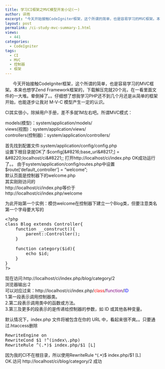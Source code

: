 ```yaml
---
title: 学习CI框架之MVC模型开发小记(一)
author: 谇雨
excerpt: "今天开始接触CodeIgniter框架，这个所谓的简单，也是容易学习的MVC框架。本来也想学Zend Framework框架的，下载解压完就20个兆，在一看里面文件的一大堆。晕倒掉了。。仔细想了想我学习PHP还不到几个月还是从简单的框架开始，也能逐步让我对 M-V-C 模型产生一定的认识。 CI其实很小，除掉用户手册，差不多就1M左右吧。所谓MVC模式： models(模型)：system/application/models/ views(视图)：system/application/views/ controllers(控制器)：system/application/controllers/ 首先找到配置文件:system/application/config/config.php 设置下根目录就OK了:$config['base_url'] = “localhost/ci”; 打开http://localhost/ci/index.php OK成功运行了。。 由于system/application/config/routes.php中设置$route['default_controller'] = ......"
layout: post
permalink: /ci-study-mvc-summary-1.html
views:
  - 441
categories:
  - CodeIgniter
tags:
  - CI
  - MVC
  - 控制器
  - 框架
---
```

<p style="text-indent: 25px;">
  今天开始接触CodeIgniter框架，这个所谓的简单，也是容易学习的MVC框架。本来也想学Zend Framework框架的，下载解压完就20个兆，在一看里面文件的一大堆。晕倒掉了。。仔细想了想我学习PHP还不到几个月还是从简单的框架开始，也能逐步让我对 M-V-C 模型产生一定的认识。
</p>

CI其实很小，除掉用户手册，差不多就1M左右吧。所谓MVC模式：

models(模型)：system/application/models/  
views(视图)：system/application/views/  
controllers(控制器)：system/application/controllers/

首先找到配置文件:system/application/config/config.php  
设置下根目录就OK了:$config[&#8216;base_url&#8217;] = &#8220;localhost/ci&#8221;;  
打开http://localhost/ci/index.php OK成功运行了。。  
由于system/application/config/routes.php中设置$route[&#8216;default_controller&#8217;] = &#8220;welcome&#8221;;  
默认页面是控制器下的welcome.php  
其实刚刚访问的  
http://localhost/ci/index.php等价于  
http://localhost/ci/index.php/welcome

<!--more-->

  
为此开始第一个实例：模仿welcome在控制器下建立一个Blog类，但要注意类名第一个字母要大写的

<pre class="lang:php decode:true " >&lt;?php
class Blog extends Controller{
	function __construct(){
		parent::Controller();
	}
	
	function category($id){
		echo $id;
	}
}
?&gt;</pre>

现在访问:http://localhost/ci/index.php/blog/category/2  
浏览器输出:2  
可以对应过来：http://localhost/ci/index.php/<span style="color:red">class</span>/<span style="color:purple">function</span>/<span style="color:blue">ID</span>  
1.第一段表示调用控制器类。  
2.第二段表示调用类中的函数或方法。  
3.第三及更多的段表示的是传递给控制器的参数，如 ID 或其他各种变量。

默认情况下，index.php 文件将被包含在你的 URL 中，看起来很不爽。。只要通过.htaccess删除

<pre class="lang:apache decode:true " >RewriteEngine on
RewriteCond $1 !^(index\.php)
RewriteRule ^(.*)$ index.php/$1 [L]</pre>

因为我的CI不在根目录，所以使用RewriteRule ^(.*)$ index.php/$1 [L]  
OK.访问 http://localhost/ci/blog/category/2 成功